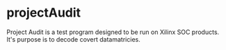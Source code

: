 # projectAudit

Project Audit is a test program designed to be run on Xilinx SOC products. It's purpose is to decode covert datamatricies. 
